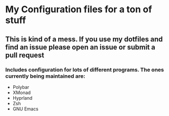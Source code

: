 # My Configuration files for a ton of stuff

## This is kind of a mess. If you use my dotfiles and find an issue please open an issue or submit a pull request

### Includes configuration for lots of different programs. The ones currently being maintained are:
 - Polybar
 - XMonad
 - Hyprland
 - Zsh
 - GNU Emacs
